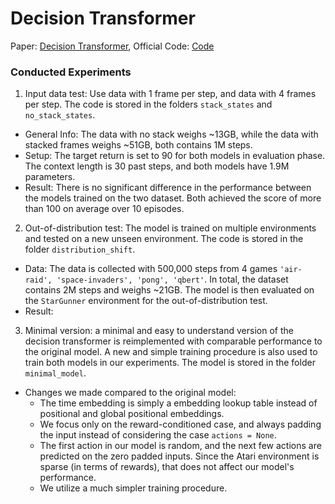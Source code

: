 # Decision Transformer

Paper: [Decision Transformer](https://arxiv.org/pdf/2106.01345.pdf), Official Code: [Code](https://github.com/kzl/decision-transformer)

### Conducted Experiments 

1. Input data test: Use data with 1 frame per step, and data with 4 frames per step. The code is stored in the folders `stack_states` and `no_stack_states`.

- General Info: The data with no stack weighs ~13GB, while the data with stacked frames weighs ~51GB, both contains 1M steps.
- Setup: The target return is set to 90 for both models in evaluation phase. The context length is 30 past steps, and both models have 1.9M parameters.
- Result: There is no significant difference in the performance between the models trained on the two dataset. Both achieved the score of more than 100 on average over 10 episodes.

2. Out-of-distribution test: The model is trained on multiple environments and tested on a new unseen environment. The code is stored in the folder `distribution_shift`.

- Data: The data is collected with 500,000 steps from 4 games `'air-raid', 'space-invaders', 'pong', 'qbert'`. In total, the dataset contains 2M steps and weighs ~21GB. The model is then evaluated on the `StarGunner` environment for the out-of-distribution test.
- Result: 

3. Minimal version: a minimal and easy to understand version of the decision transformer is reimplemented with comparable performance to the original model. A new and simple training procedure is also used to train both models in our experiments. The model is stored in the folder `minimal_model`.

- Changes we made compared to the original model:
    - The time embedding is simply a embedding lookup table instead of positional and global positional embeddings.
    - We focus only on the reward-conditioned case, and always padding the input instead of considering the case `actions = None`. 
    - The first action in our model is random, and the next few actions are predicted on the zero padded inputs. Since the Atari environment is sparse (in terms of rewards), that does not affect our model's performance.
    - We utilize a much simpler training procedure.